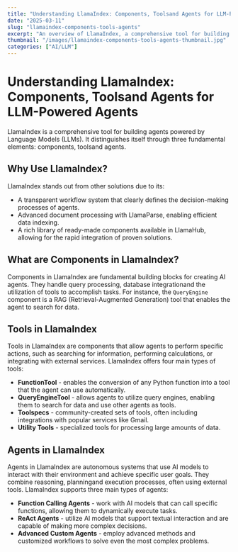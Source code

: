 ```yaml
---
title: "Understanding LlamaIndex: Components, Toolsand Agents for LLM-Powered Agents"
date: "2025-03-11"
slug: "llamaindex-components-tools-agents"
excerpt: "An overview of LlamaIndex, a comprehensive tool for building Language Model (LLM) powered agents, focusing on its core components, toolsand agents."
thumbnail: "/images/llamaindex-components-tools-agents-thumbnail.jpg"
categories: ["AI/LLM"]
---
```


# Understanding LlamaIndex: Components, Toolsand Agents for LLM-Powered Agents

LlamaIndex is a comprehensive tool for building agents powered by Language Models (LLMs). It distinguishes itself through three fundamental elements: components, toolsand agents.

## Why Use LlamaIndex?

LlamaIndex stands out from other solutions due to its:

* A transparent workflow system that clearly defines the decision-making processes of agents.
* Advanced document processing with LlamaParse, enabling efficient data indexing.
* A rich library of ready-made components available in LlamaHub, allowing for the rapid integration of proven solutions.

## What are Components in LlamaIndex?

Components in LlamaIndex are fundamental building blocks for creating AI agents. They handle query processing, database integrationand the utilization of tools to accomplish tasks. For instance, the `QueryEngine` component is a RAG (Retrieval-Augmented Generation) tool that enables the agent to search for data.

## Tools in LlamaIndex

Tools in LlamaIndex are components that allow agents to perform specific actions, such as searching for information, performing calculations, or integrating with external services.
LlamaIndex offers four main types of tools:

* **FunctionTool** - enables the conversion of any Python function into a tool that the agent can use automatically.
* **QueryEngineTool** - allows agents to utilize query engines, enabling them to search for data and use other agents as tools.
* **Toolspecs** - community-created sets of tools, often including integrations with popular services like Gmail.
* **Utility Tools** - specialized tools for processing large amounts of data.

## Agents in LlamaIndex

Agents in LlamaIndex are autonomous systems that use AI models to interact with their environment and achieve specific user goals. They combine reasoning, planningand execution processes, often using external tools.
LlamaIndex supports three main types of agents:

* **Function Calling Agents** - work with AI models that can call specific functions, allowing them to dynamically execute tasks.
* **ReAct Agents** - utilize AI models that support textual interaction and are capable of making more complex decisions.
* **Advanced Custom Agents** - employ advanced methods and customized workflows to solve even the most complex problems.
